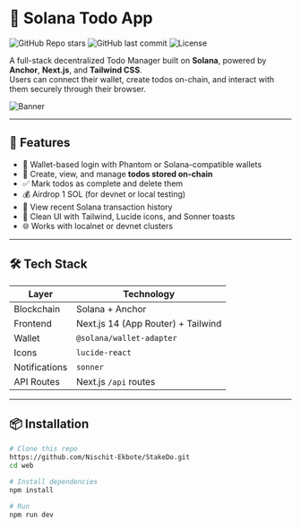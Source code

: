 # 📝 Solana Todo App

![GitHub Repo stars](https://img.shields.io/github/stars/your-username/solana-todo?style=flat-square)
![GitHub last commit](https://img.shields.io/github/last-commit/your-username/solana-todo?style=flat-square)
![License](https://img.shields.io/github/license/your-username/solana-todo?style=flat-square)

A full-stack decentralized Todo Manager built on **Solana**, powered by **Anchor**, **Next.js**, and **Tailwind CSS**.  
Users can connect their wallet, create todos on-chain, and interact with them securely through their browser.

![Banner](https://user-images.githubusercontent.com/your-image-placeholder/banner.png)

---

## 🚀 Features

- 🔐 Wallet-based login with Phantom or Solana-compatible wallets  
- 🧾 Create, view, and manage **todos stored on-chain**  
- ✅ Mark todos as complete and delete them  
- 💰 Airdrop 1 SOL (for devnet or local testing)  
- 📜 View recent Solana transaction history  
- 💅 Clean UI with Tailwind, Lucide icons, and Sonner toasts  
- 🌐 Works with localnet or devnet clusters

---

## 🛠️ Tech Stack

| Layer       | Technology                         |
|-------------|-------------------------------------|
| Blockchain  | Solana + Anchor                     |
| Frontend    | Next.js 14 (App Router) + Tailwind  |
| Wallet      | `@solana/wallet-adapter`            |
| Icons       | `lucide-react`                      |
| Notifications | `sonner`                          |
| API Routes  | Next.js `/api` routes               |

---

## 📦 Installation

```bash
# Clone this repo
https://github.com/Nischit-Ekbote/StakeDo.git
cd web

# Install dependencies
npm install

# Run
npm run dev
